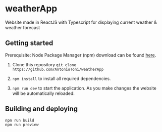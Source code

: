 # weatherApp

Website made in ReactJS with Typescript for displaying current weather & weather forecast

## Getting started

Prerequisite: Node Package Manager (npm) download can be found <a href="https://nodejs.org/en/download/">here<a/>.

1. Clone this repository `git clone https://github.com/AntonioToni/weatherApp`

2. `npm install` to install all required dependencies.

3. `npm run dev` to start the application. As you make changes the website will be automatically reloaded.

## Building and deploying

```sh
npm run build
npm run preview
```
